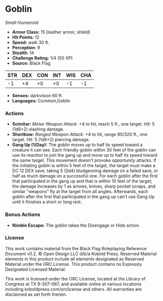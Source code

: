 # Goblin

*Small* *Humanoid*

- **Armor Class:** 15 (leather armor, shield)
- **Hit Points:** 12 
- **Speed:** walk 30 ft.
- **Perception**: 9
- **Stealth**: 14
- **Challenge Rating:** 1/4 (50 XP)
- **Source:** Black Flag

| STR | DEX | CON | INT | WIS | CHA |
| --- | --- | --- | --- | --- | --- |
| -1 | +4 | +0 | +0 | -1 | -1 |

- **Senses:** darkvision 60 ft.
- **Languages:** Common,Goblin

### Actions

- **Scimitar:** _Melee Weapon Attack:_ +4 to hit, reach 5 ft., one target. _Hit:_ 5 (1d6+2) slashing damage.
- **Shortbow:** _Ranged Weapon Attack:_ +4 to hit, range 80/320 ft., one target. _Hit:_ 5 (1d6+2) piercing damage.
- **Gang Up (1/Day):** The goblin moves up to half its speed toward a creature it can see. Each friendly goblin within 30 feet of the goblin can use its reaction to join the gang up and move up to half its speed toward the same target. This movement doesn't provoke opportunity attacks. If the initiating goblin is within 5 feet of the target, the target must make a DC 12 DEX save, taking 5 (2d4) bludgeoning damage on a failed save, or half as much damage on a successful one. For each goblin after the first that participated in the gang up and that is within 10 feet of the target, the damage increases by 1 as arrows, knives, sharp pocket scraps, and similar "weapons" fly at the target from all angles. Afterwards, each goblin after the first that participated in the gang up can't use Gang Up until it finishes a short or long rest.

### Bonus Actions

- **Nimble Escape:** The goblin takes the Disengage or Hide action.


### License

This work contains material from the Black Flag Roleplaying Reference Document v0.2, © Open Design LLC d/b/a Kobold Press. Reserved Material elements in this product include all elements designated as Reserved Material under the ORC License. This product contains no Expressly Designated Licensed Material.

This work is licensed under the ORC License, located at the Library of Congress at TX 9-307-067, and available online at various locations including koboldpress.com/orclicense and others. All warranties are disclaimed as set forth therein.
